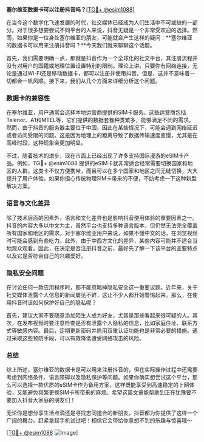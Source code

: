 **塞尔维亚数据卡可以注册抖音吗？**[[TG💪+ @esim1088](https://t.me/s/esim1088)]

在当今这个数字化飞速发展的时代，社交媒体已经成为人们生活中不可或缺的一部分。对于很多想要尝试不同平台的人来说，抖音无疑是一个非常受欢迎的选择。然而，如果你是一位身处塞尔维亚的朋友，可能就会产生这样的疑问：**塞尔维亚的数据卡可以用来注册抖音吗？**今天我们就来聊聊这个话题。

首先，我们需要明确一点，那就是抖音作为一个全球化的社交平台，其注册流程并没有对用户的国籍或地理位置设置特别的限制。理论上讲，只要你有网络连接，无论是通过Wi-Fi还是移动数据卡，都可以注册并使用抖音。但是，这并不意味着一切都会一帆风顺。接下来，我们从几个方面来详细分析这个问题。

### **数据卡的兼容性**

在塞尔维亚，用户通常会选择本地运营商提供的SIM卡服务。这些运营商包括Telenor、A1和MTEL等，它们提供的数据套餐种类繁多，能够满足不同的需求。然而，由于抖音的服务器主要位于中国，因此在某些情况下，可能会遇到网络延迟或者访问受限的问题。这是因为地理上的距离导致了数据传输速度变慢，尤其是在高峰时段，这种现象会更加明显。

不过，随着技术的进步，现在市面上已经出现了许多支持国际漫游的eSIM卡产品。例如，TG💪+ @esim1088 提供的eSIM卡就非常适合经常需要切换国家和地区的人群。这类卡不仅方便携带，而且可以在多个国家和地区之间无缝切换，大大提升了用户体验。如果你担心传统物理SIM卡带来的不便，不妨考虑一下这种新型解决方案。

### **语言与文化差异**

除了技术层面的因素外，语言和文化差异也是影响抖音使用体验的重要因素之一。抖音的内容大多以中文为主，虽然平台也支持多种语言版本，但仍然无法完全覆盖所有国家和地区的需求。对于塞尔维亚用户来说，如果不懂中文的话，在浏览视频时可能会感到有些吃力。此外，由于中西方文化的差异，某些内容可能并不适合当地观众观看。因此，在决定是否注册抖音之前，最好先了解一下该平台的主要特点以及它是否符合自己的兴趣爱好。

### **隐私安全问题**

在讨论任何一款应用程序时，都不能忽略掉隐私安全这一重要议题。近年来，关于社交媒体泄露个人信息的新闻屡见不鲜，这让不少人都开始警惕起来。那么，在使用抖音时该如何保护好自己的隐私呢？

首先，建议大家不要随意添加陌生人成为好友，尤其是那些看起来很可疑的人。其次，在发布视频时要注意检查是否有泄露个人隐私的信息，比如家庭住址、联系方式等敏感内容。最后，定期更新密码并启用双重认证功能也是非常必要的措施。通过采取这些预防手段，可以有效降低遭受网络攻击的风险。

### **总结**

综上所述，塞尔维亚的数据卡是可以用来注册抖音的，但在实际操作过程中还需要考虑到网络条件、语言障碍以及隐私保护等问题。如果你确实想尝试这个平台，那么可以选择一款优质的eSIM卡作为备用方案，这样既能享受到高速稳定的上网体验，又能避免频繁更换SIM卡所带来的麻烦。希望这篇文章能帮助到正在犹豫要不要加入抖音大家庭的朋友们！

无论你是想分享生活点滴还是寻找志同道合的新朋友，抖音都为你提供了这样一个广阔的舞台。赶紧拿起手机试试吧！相信它会带给你意想不到的乐趣与惊喜哦～

[[TG💪+ @esim1088](https://t.me/s/esim1088) ![Image](https://i.postimg.cc/4NQfJmqS/Snipaste-2025-05-13-00-14-12.png)]